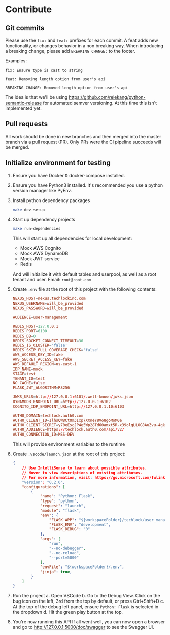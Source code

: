 # Contribute

## Git commits

Please use the `fix:` and `feat:` prefixes for each commit. A feat adds new functionality, or changes behavior in a non breaking way.
When introducing a breaking change, please add `BREAKING CHANGE:` to the footer.

Examples:

```text
fix: Ensure type is cast to string
```

```text
feat: Removing length option from user's api

BREAKING CHANGE: Removed length option from user's api
```

The idea is that we'll be using https://github.com/relekang/python-semantic-release for automated semver versioning.
At this time this isn't implemented yet.

## Pull requests

All work should be done in new branches and then merged into the master branch via a pull request (PR).
Only PRs were the CI pipeline succeeds will be merged.

## Initialize environment for testing

1. Ensure you have Docker & docker-compose installed.

2. Ensure you have Python3 installed. It's recommended you use a python version manager like PyEnv.

3. Install python dependency packages

    ```bash
    make dev-setup
    ```

4. Start up dependency projects

    ```bash
    make run-dependencies
    ```

    This will start up all dependencies for local development:

    * Mock AWS Cognito
    * Mock AWS DynamoDB
    * Mock JWT service
    * Redis

    And will initialize it with default tables and userpool, as well as a root tenant and user.
    Email: `root@root.com`

5. Create `.env` file at the root of this project with the following contents:

    ```conf
    NEXUS_HOST=nexus.techlockinc.com
    NEXUS_USERNAME=will_be_provided
    NEXUS_PASSWORD=will_be_provided

    AUDIENCE=user-management

    REDIS_HOST=127.0.0.1
    REDIS_PORT=6100
    REDIS_DB=0
    REDIS_SOCKET_CONNECT_TIMEOUT=30
    REDIS_IS_CLUSTER='false'
    REDIS_SKIP_FULL_COVERAGE_CHECK='false'
    AWS_ACCESS_KEY_ID=fake
    AWS_SECRET_ACCESS_KEY=fake
    AWS_DEFAULT_REGION=us-east-1
    IDP_NAME=mock
    STAGE=test
    TENANT_ID=test
    NO_CACHE=false
    FLASK_JWT_ALGORITHM=RS256

    JWKS_URLS=http://127.0.0.1:6101/.well-known/jwks.json
    DYNAMODB_ENDPOINT_URL=http://127.0.0.1:6102
    COGNITO_IDP_ENDPOINT_URL=http://127.0.0.1.10:6103

    AUTH0_DOMAIN=techlock.auth0.com
    AUTH0_CLIENT_ID=IlhsQW8CtOm3Ixp7XXneY8Vo8goMoM0e
    AUTH0_CLIENT_SECRET=y70eEscJP4e5Wp28Td60amxt5R-x39olqLLOG8AuZvu-4gkUtqZvq6qSUMnqZiwR
    AUTH0_AUDIENCE=https://techlock.auth0.com/api/v2/
    AUTH0_CONNECTION_ID=MSS-DEV
    ```

    This will provide environment variables to the runtime

6. Create `.vscode/launch.json` at the root of this project:

    ```json
    {
        // Use IntelliSense to learn about possible attributes.
        // Hover to view descriptions of existing attributes.
        // For more information, visit: https://go.microsoft.com/fwlink/?linkid=830387
        "version": "0.2.0",
        "configurations": [
            {
                "name": "Python: Flask",
                "type": "python",
                "request": "launch",
                "module": "flask",
                "env": {
                    "FLASK_APP": "${workspaceFolder}/techlock/user_management_service/app.py",
                    "FLASK_ENV": "development",
                    "FLASK_DEBUG": "0"
                },
                "args": [
                    "run",
                    "--no-debugger",
                    "--no-reload",
                    "--port=5000"
                ],
                "envFile": "${workspaceFolder}/.env",
                "jinja": true,
            }
        ]
    }
    ```

7. Run the project
    a. Open VSCode
    b. Go to the Debug View. Click on the bug icon on the left, 3rd from the top by default, or press Ctrl+Shift+D
    c. At the top of the debug left panel, ensure `Python: Flask` is selected in the dropdown
    d. Hit the green play button at the top.

8. You're now running this API
    If all went well, you can now open a browser and go to http://127.0.0.1:5000/doc/swagger to see the Swagger UI.
